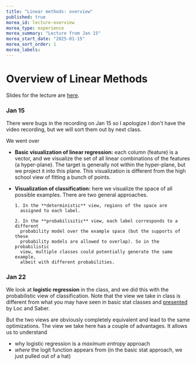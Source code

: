 ```yaml
---
title: "Linear methods: overview"
published: true
morea_id: lecture-overview
morea_type: experience
morea_summary: "Lecture from Jan 15"
morea_start_date: "2025-01-15"
morea_sort_order: 1
morea_labels:
---
```


# Overview of Linear Methods

Slides for the lecture are [here](./logreg.pdf). 

### Jan 15

There were bugs in the recording on Jan 15 so I apologize I don't
have the video recording, but we will sort them out by next class.

We went over

* **Basic visualization of linear regression:** each column (feature) is a
  vector, and we visualize the set of all linear combinations of the
  features (a hyper-plane). The target is generally not within the
  hyper-plane, but we project it into this plane. This visualization
  is different from the high school view of fitting a bunch of points.
  
* **Visualization of classification:** here we visualize the space of
  all possible examples. There are two general approaches.
  
	  1. In the **deterministic** view, regions of the space are
        assigned to each label.

	  2. In the **probabilisitic** view, each label corresponds to a different 
	    probability model over the example space (but the supports of these 
		probability models are allowed to overlap). So in the probabilistic 
		view, multiple classes could potentially generate the same example, 
		albeit with different probabilities.  

### Jan 22

We look at **logistic regression** in the class, and we did this with
the probabilistic view of classification. Note that the view we take
in class is different from what you may have seen in basic stat
classes and
[presented](https://docs.google.com/presentation/d/1PivvNMMgu9gnwzK8dfhZx9MT8UbOo9z1EhTqgYTpUU4/edit?usp=sharing)
by Loc and Saber.

But the two views are obviously completely equivalent and lead to the
same optimizations. The view we take here has a couple of advantages. It allows
us to understand

* why logistic regression is a _maximum entropy_ approach
* _where_ the logit function appears from (in the basic stat approach, we just pulled out of a hat)



